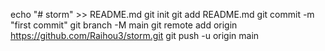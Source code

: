 echo "# storm" >> README.md
git init
git add README.md
git commit -m "first commit"
git branch -M main
git remote add origin https://github.com/Raihou3/storm.git
git push -u origin main
